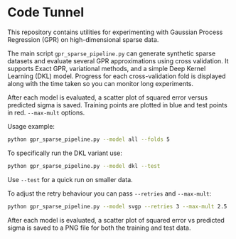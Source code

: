# Code Tunnel

This repository contains utilities for experimenting with Gaussian Process Regression (GPR) on high-dimensional sparse data.

The main script `gpr_sparse_pipeline.py` can generate synthetic sparse datasets
and evaluate several GPR approximations using cross validation. It supports
Exact GPR, variational methods, and a simple Deep Kernel Learning (DKL) model.
Progress for each cross-validation fold is displayed along with the time taken
so you can monitor long experiments.

After each model is evaluated, a scatter plot of squared error versus
predicted sigma is saved. Training points are plotted in blue and test points
in red.
`--max-mult` options.

Usage example:

```bash
python gpr_sparse_pipeline.py --model all --folds 5
```

To specifically run the DKL variant use:

```bash
python gpr_sparse_pipeline.py --model dkl --test
```

Use `--test` for a quick run on smaller data.

To adjust the retry behaviour you can pass `--retries` and `--max-mult`:

```bash
python gpr_sparse_pipeline.py --model svgp --retries 3 --max-mult 2.5
```

After each model is evaluated, a scatter plot of squared error vs predicted
sigma is saved to a PNG file for both the training and test data.

